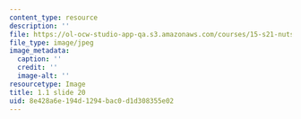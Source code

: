 ```yaml
---
content_type: resource
description: ''
file: https://ol-ocw-studio-app-qa.s3.amazonaws.com/courses/15-s21-nuts-and-bolts-of-business-plans-january-iap-2014/8e428a6e194d1294bac0d1d308355e02_Slide20.JPG
file_type: image/jpeg
image_metadata:
  caption: ''
  credit: ''
  image-alt: ''
resourcetype: Image
title: 1.1 slide 20
uid: 8e428a6e-194d-1294-bac0-d1d308355e02
---
```

